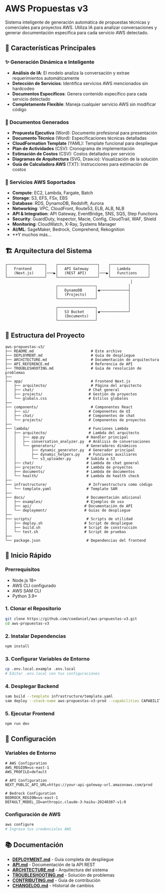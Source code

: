 # AWS Propuestas v3

Sistema inteligente de generación automática de propuestas técnicas y comerciales para proyectos AWS. Utiliza IA para analizar conversaciones y generar documentación específica para cada servicio AWS detectado.

## 🚀 Características Principales

### ✨ Generación Dinámica e Inteligente
- **Análisis de IA**: El modelo analiza la conversación y extrae requerimientos automáticamente
- **Detección de Servicios**: Identifica servicios AWS mencionados sin hardcodeo
- **Documentos Específicos**: Genera contenido específico para cada servicio detectado
- **Completamente Flexible**: Maneja cualquier servicio AWS sin modificar código

### 📄 Documentos Generados
- **Propuesta Ejecutiva** (Word): Documento profesional para presentación
- **Documento Técnico** (Word): Especificaciones técnicas detalladas
- **CloudFormation Template** (YAML): Template funcional para despliegue
- **Plan de Actividades** (CSV): Cronograma de implementación
- **Estimación de Costos** (CSV): Costos detallados por servicio
- **Diagramas de Arquitectura** (SVG, Draw.io): Visualización de la solución
- **Guía de Calculadora AWS** (TXT): Instrucciones para estimación de costos

### 🎯 Servicios AWS Soportados
- **Compute**: EC2, Lambda, Fargate, Batch
- **Storage**: S3, EFS, FSx, EBS
- **Database**: RDS, DynamoDB, Redshift, Aurora
- **Networking**: VPC, CloudFront, Route53, ELB, ALB, NLB
- **API & Integration**: API Gateway, EventBridge, SNS, SQS, Step Functions
- **Security**: GuardDuty, Inspector, Macie, Config, CloudTrail, WAF, Shield
- **Monitoring**: CloudWatch, X-Ray, Systems Manager
- **AI/ML**: SageMaker, Bedrock, Comprehend, Rekognition
- **Y muchos más...

## 🏗️ Arquitectura del Sistema

```
┌─────────────────┐    ┌──────────────────┐    ┌─────────────────┐
│   Frontend      │    │   API Gateway    │    │   Lambda        │
│   (Next.js)     │───▶│   (REST API)     │───▶│   Functions     │
└─────────────────┘    └──────────────────┘    └─────────────────┘
                                                         │
                       ┌─────────────────┐              │
                       │   DynamoDB      │◀─────────────┤
                       │   (Projects)    │              │
                       └─────────────────┘              │
                                                        │
                       ┌─────────────────┐              │
                       │   S3 Bucket     │◀─────────────┘
                       │   (Documents)   │
                       └─────────────────┘
```

## 📁 Estructura del Proyecto

```
aws-propuestas-v3/
├── README.md                          # Este archivo
├── DEPLOYMENT.md                      # Guía de despliegue
├── ARCHITECTURE.md                    # Documentación de arquitectura
├── API_REFERENCE.md                   # Referencia de API
├── TROUBLESHOOTING.md                 # Guía de resolución de problemas
├── 
├── app/                               # Frontend Next.js
│   ├── arquitecto/                    # Página del arquitecto
│   ├── chat/                         # Chat general
│   ├── projects/                     # Gestión de proyectos
│   └── globals.css                   # Estilos globales
├── 
├── components/                        # Componentes React
│   ├── ui/                           # Componentes de UI
│   ├── chat/                         # Componentes de chat
│   └── projects/                     # Componentes de proyectos
├── 
├── lambda/                           # Funciones Lambda
│   ├── arquitecto/                   # Lambda del arquitecto
│   │   ├── app.py                   # Handler principal
│   │   ├── conversation_analyzer.py  # Análisis de conversaciones
│   │   └── generators/              # Generadores dinámicos
│   │       ├── dynamic_generator.py  # Generador principal
│   │       ├── dynamic_helpers.py    # Funciones auxiliares
│   │       └── s3_uploader.py       # Subida a S3
│   ├── chat/                        # Lambda de chat general
│   ├── projects/                    # Lambda de proyectos
│   ├── documents/                   # Lambda de documentos
│   └── health/                      # Lambda de health check
├── 
├── infrastructure/                   # Infraestructura como código
│   └── template.yaml                # Template SAM
├── 
├── docs/                            # Documentación adicional
│   ├── examples/                    # Ejemplos de uso
│   ├── api/                        # Documentación de API
│   └── deployment/                 # Guías de despliegue
├── 
├── scripts/                         # Scripts de utilidad
│   ├── deploy.sh                   # Script de despliegue
│   ├── build.sh                    # Script de construcción
│   └── test.sh                     # Script de pruebas
├── 
└── package.json                     # Dependencias del frontend
```

## 🚀 Inicio Rápido

### Prerrequisitos
- Node.js 18+
- AWS CLI configurado
- AWS SAM CLI
- Python 3.9+

### 1. Clonar el Repositorio
```bash
git clone https://github.com/coedaniel/aws-propuestas-v3.git
cd aws-propuestas-v3
```

### 2. Instalar Dependencias
```bash
npm install
```

### 3. Configurar Variables de Entorno
```bash
cp .env.local.example .env.local
# Editar .env.local con tus configuraciones
```

### 4. Desplegar Backend
```bash
sam build --template infrastructure/template.yaml
sam deploy --stack-name aws-propuestas-v3-prod --capabilities CAPABILITY_IAM --region us-east-1 --resolve-s3
```

### 5. Ejecutar Frontend
```bash
npm run dev
```

## 🔧 Configuración

### Variables de Entorno
```env
# AWS Configuration
AWS_REGION=us-east-1
AWS_PROFILE=default

# API Configuration
NEXT_PUBLIC_API_URL=https://your-api-gateway-url.amazonaws.com/prod

# Bedrock Configuration
BEDROCK_REGION=us-east-1
DEFAULT_MODEL_ID=anthropic.claude-3-haiku-20240307-v1:0
```

### Configuración de AWS
```bash
aws configure
# Ingresa tus credenciales AWS
```

## 📚 Documentación

- **[DEPLOYMENT.md](DEPLOYMENT.md)** - Guía completa de despliegue
- **[API.md](API.md)** - Documentación de la API REST
- **[ARCHITECTURE.md](ARCHITECTURE.md)** - Arquitectura del sistema
- **[TROUBLESHOOTING.md](TROUBLESHOOTING.md)** - Solución de problemas
- **[CONTRIBUTING.md](CONTRIBUTING.md)** - Guía de contribución
- **[CHANGELOG.md](CHANGELOG.md)** - Historial de cambios
